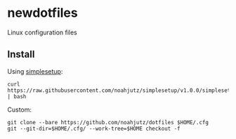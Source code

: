 # newdotfiles
Linux configuration files

## Install
Using [simplesetup](https://github.com/noahjutz/simplesetup):
```
curl https://raw.githubusercontent.com/noahjutz/simplesetup/v1.0.0/simplesetup.sh | bash
```
Custom:
```
git clone --bare https://github.com/noahjutz/dotfiles $HOME/.cfg
git --git-dir=$HOME/.cfg/ --work-tree=$HOME checkout -f
```
